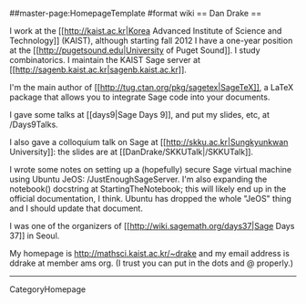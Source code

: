 ##master-page:HomepageTemplate
#format wiki
== Dan Drake ==

I work at the [[http://kaist.ac.kr|Korea Advanced Institute of Science and Technology]] (KAIST), although starting fall 2012 I have a one-year position at the [[http://pugetsound.edu|University of Puget Sound]]. I study combinatorics. I maintain the KAIST Sage server at [[http://sagenb.kaist.ac.kr|sagenb.kaist.ac.kr]].

I'm the main author of [[http://tug.ctan.org/pkg/sagetex|SageTeX]], a LaTeX package that allows you to integrate Sage code into your documents. 

I gave some talks at [[days9|Sage Days 9]], and put my slides, etc, at /Days9Talks.

I also gave a colloquium talk on Sage at [[http://skku.ac.kr|Sungkyunkwan University]]: the slides are at [[DanDrake/SKKUTalk|/SKKUTalk]].

I wrote some notes on setting up a (hopefully) secure Sage virtual machine using Ubuntu JeOS: /JustEnoughSageServer. I'm also expanding the notebook() docstring at StartingTheNotebook; this will likely end up in the official documentation, I think. Ubuntu has dropped the whole "JeOS" thing and I should update that document.

I was one of the organizers of [[http://wiki.sagemath.org/days37|Sage Days 37]] in Seoul.

My homepage is http://mathsci.kaist.ac.kr/~drake and my email address is ddrake at member ams org. (I trust you can put in the dots and @ properly.)

----
CategoryHomepage
